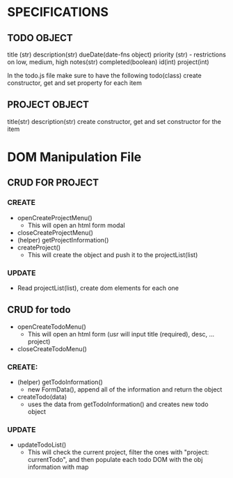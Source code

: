 # SPECIFICATIONS

## TODO OBJECT
title (str)
description(str)
dueDate(date-fns object)
priority (str) - restrictions on low, medium, high
notes(str)
completed(boolean)
id(int)
project(int)


In the todo.js file make sure to have the following
todo(class)
create constructor,
get and set property for each item

## PROJECT OBJECT
title(str)
description(str)
create constructor,
get and set constructor for the item

# DOM Manipulation File
## CRUD FOR PROJECT
### CREATE
- openCreateProjectMenu()
    - This will open an html form modal
- closeCreateProjectMenu()
- (helper) getProjectInformation()
- createProject()
    - This will create the object and push it to the projectList(list)

### UPDATE
- Read projectList(list), create dom elements for each one

## CRUD for todo
- openCreateTodoMenu()
    - This will open an html form (usr will input title (required), desc, ...
    project)
- closeCreateTodoMenu()

### CREATE:
- (helper) getTodoInformation()
    - new FormData(), append all of the information and return the object
- createTodo(data)
    - uses the data from getTodoInformation() and creates new todo object

### UPDATE
- updateTodoList()
    - This will check the current project, filter the ones with "project:
    currentTodo", and then populate each todo DOM with the obj information with map



